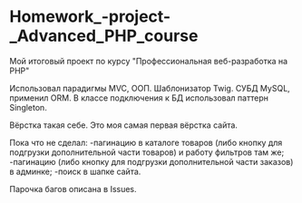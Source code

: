 # Homework_-project-_Advanced_PHP_course
Мой итоговый проект по курсу "Профессиональная веб-разработка на PHP"

Использовал парадигмы MVC, ООП. 
Шаблонизатор Twig.
СУБД MySQL, применил ORM. В классе подключения к БД использовал паттерн Singleton.

Вёрстка такая себе. Это моя самая первая вёрстка сайта.

Пока что не сделал:
-пагинацию в каталоге товаров (либо кнопку для подгрузки дополнительной части товаров) и работу фильтров там же;
-пагинацию (либо кнопку для подгрузки дополнительной части заказов) в админке;
-поиск в шапке сайта.

Парочка багов описана в Issues.
